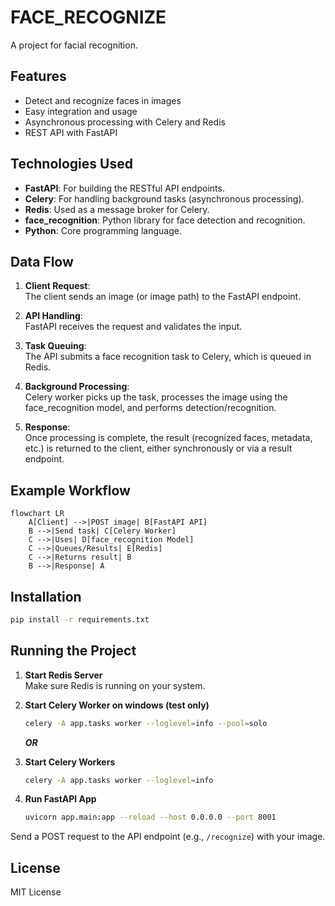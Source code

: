 # FACE_RECOGNIZE

A project for facial recognition.

## Features

- Detect and recognize faces in images
- Easy integration and usage
- Asynchronous processing with Celery and Redis
- REST API with FastAPI

## Technologies Used

- **FastAPI**: For building the RESTful API endpoints.
- **Celery**: For handling background tasks (asynchronous processing).
- **Redis**: Used as a message broker for Celery.
- **face_recognition**: Python library for face detection and recognition.
- **Python**: Core programming language.

## Data Flow

1. **Client Request**:  
   The client sends an image (or image path) to the FastAPI endpoint.

2. **API Handling**:  
   FastAPI receives the request and validates the input.

3. **Task Queuing**:  
   The API submits a face recognition task to Celery, which is queued in Redis.

4. **Background Processing**:  
   Celery worker picks up the task, processes the image using the face_recognition model, and performs detection/recognition.

5. **Response**:  
   Once processing is complete, the result (recognized faces, metadata, etc.) is returned to the client, either synchronously or via a result endpoint.

## Example Workflow

```mermaid
flowchart LR
    A[Client] -->|POST image| B[FastAPI API]
    B -->|Send task| C[Celery Worker]
    C -->|Uses| D[face_recognition Model]
    C -->|Queues/Results| E[Redis]
    C -->|Returns result| B
    B -->|Response| A
```

## Installation

```bash
pip install -r requirements.txt
```

## Running the Project

1. **Start Redis Server**  
   Make sure Redis is running on your system.

2. **Start Celery Worker on windows (test only)**  
   ```bash
   celery -A app.tasks worker --loglevel=info --pool=solo
   ```
   ***OR***

3. **Start Celery Workers**  
   ```bash
   celery -A app.tasks worker --loglevel=info
   ```

4. **Run FastAPI App**  
   ```bash
   uvicorn app.main:app --reload --host 0.0.0.0 --port 8001
   ```



Send a POST request to the API endpoint (e.g., `/recognize`) with your image.

## License

MIT License